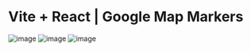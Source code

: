 # Vite + React | Google Map Markers
![image](/src/assets/map.png)
![image](/src/assets/cine.png)
![image](/src/assets/biblioteca.png)

